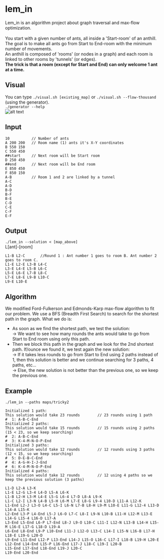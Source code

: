 # lem_in

Lem_in is an algorithm project about graph traversal and max-flow optimization.</br></br>
You start with a given number of ants, all inside a 'Start-room' of an anthill.</br>
The goal is to make all ants go from Start to End-room with the minimum number of movements.</br>
An anthill is composed of 'rooms' (or nodes in a graph) and each room is linked to other rooms by 'tunnels' (or edges).
</br>**The trick is that a room (except for Start and End) can only welcome 1 ant at a time.**

## Visual
You can type ```./visual.sh [existing_map]``` or ```./visual.sh --flow-thousand``` (using the generator).</br>
```./generator --help``` </br>
![alt text](https://github.com/bwan-nan/lem_in/blob/master/small-map.gif)

## Input
```
10          // Number of ants
A 200 200   // Room name (1) ants it's X-Y coordinates
B 550 150
C 550 450
##start     // Next room will be Start room
D 250 450
##end       // Next room will be End room
E 850 450
F 850 150
A-B         // Room 1 and 2 are linked by a tunnel
A-C
A-D
B-D
B-F
B-E
C-D
C-E
C-F
E-F
```

## Output
```./lem_in --solution < [map_above]``` </br>
L[ant]-[room]
```
L1-B L2-C       //Round 1 : Ant number 1 goes to room B. Ant number 2 goes to room C.
L1-E L2-E L3-B L4-C
L3-E L4-E L5-B L6-C
L5-E L6-E L7-B L8-C
L7-E L8-E L9-B L10-C
L9-E L10-E
```

## Algorithm

We modified Ford-Fulkerson and Edmonds-Karp max-flow algorithm to fit our problem. 
We use a BFS (Breadth First Search) to search for the shortest path in the graph.
What we do is:
- As soon as we find the shortest path, we test the solution:</br>
 -> We want to see how many rounds the ants would take to go from Start to End room using only this path.</br>
- Then we block this path in the graph and we look for the 2nd shortest path. If/ounce we found it, we test again the new solution:</br>
 -> If it takes less rounds to go from Start to End using 2 paths instead of 1, then this solution is better and we continue searching for 3 paths, 4 paths, etc...</br>
 -> Else, the new solution is not better than the previous one, so we keep the previous one.
 
 ## Example
 ```./lem_in --paths maps/tricky2```
 
```
Initialized 1 path:
This solution would take 23 rounds        // 23 rounds using 1 path
#  1: A-B-C-End
Initialized 2 paths:
This solution would take 15 rounds        // 15 rounds using 2 paths (15 < 23, so we keep searching)
#  2: A-B-C-End
#  3: K-4-M-N-O-P-End
Initialized 3 paths:
This solution would take 12 rounds        // 12 rounds using 3 paths (12 < 15, so we keep searching)
#  5: D-E-B-C-End
#  4: A-G-H-I-J-End
#  6: K-4-M-N-O-P-End
Initialized 4 paths:
This solution would take 12 rounds        // 12 using 4 paths so we keep the previous solution (3 paths)

L1-D L2-A L3-K
L1-E L2-G L3-4 L4-D L5-A L6-K
L1-B L2-H L3-M L4-E L5-G L6-4 L7-D L8-A L9-K
L1-C L2-I L3-N L4-B L5-H L6-M L7-E L8-G L9-4 L10-D L11-A L12-K
L1-End L2-J L3-O L4-C L5-I L6-N L7-B L8-H L9-M L10-E L11-G L12-4 L13-D L14-A L15-K
L2-End L3-P L4-End L5-J L6-O L7-C L8-I L9-N L10-B L11-H L12-M L13-E L14-G L15-4 L16-D L17-A
L3-End L5-End L6-P L7-End L8-J L9-O L10-C L11-I L12-N L13-B L14-H L15-M L16-E L17-G L18-D L19-A
L6-End L8-End L9-P L10-End L11-J L12-O L13-C L14-I L15-N L16-B L17-H L18-E L19-G L20-D
L9-End L11-End L12-P L13-End L14-J L15-O L16-C L17-I L18-B L19-H L20-E
L12-End L14-End L15-P L16-End L17-J L18-C L19-I L20-B
L15-End L17-End L18-End L19-J L20-C
L19-End L20-End
```
</br>
